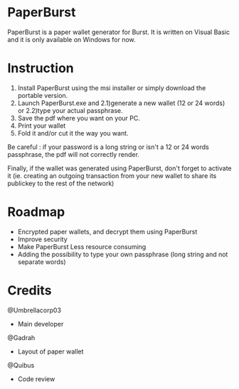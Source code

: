 # PaperBurst
PaperBurst is a paper wallet generator for Burst. It is written on Visual Basic and it is only available on Windows for now.

# Instruction
1) Install PaperBurst using the msi installer or simply download the portable version.
2) Launch PaperBurst.exe and 2.1)generate a new wallet (12 or 24 words) or 2.2)type your actual passphrase.
3) Save the pdf where you want on your PC.
4) Print your wallet
5) Fold it and/or cut it the way you want.

Be careful : if your password is a long string or isn't a 12 or 24 words passphrase, the pdf will not correctly render.

Finally, if the wallet was generated using PaperBurst, don't forget to activate it (ie. creating an outgoing transaction from your new wallet to share its publickey to the rest of the network)

# Roadmap
- Encrypted paper wallets, and decrypt them using PaperBurst
- Improve security
- Make PaperBurst Less resource consuming
- Adding the possibility to type your own passphrase (long string and not separate words)

# Credits
@Umbrellacorp03
* Main developer

@Gadrah
* Layout of paper wallet

@Quibus
* Code review
